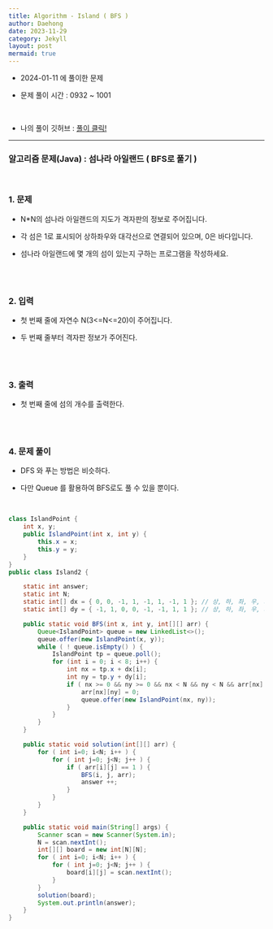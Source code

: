 ```yaml
---
title: Algorithm - Island ( BFS )
author: Daehong
date: 2023-11-29
category: Jekyll
layout: post
mermaid: true
---
```


- 2024-01-11 에 풀이한 문제

- 문제 풀이 시간 : 0932 ~ 1001

<br>

* 나의 풀이 깃허브 : 
[풀이 클릭!](https://github.com/JeonDaehong/study-java-algorithm/blob/main/dfs_bfs/Island2.java)

<hr>

### 알고리즘 문제(Java) : 섬나라 아일랜드 ( BFS로 풀기 )

<br>

### 1. 문제

 - N*N의 섬나라 아일랜드의 지도가 격자판의 정보로 주어집니다.
 
 - 각 섬은 1로 표시되어 상하좌우와 대각선으로 연결되어 있으며, 0은 바다입니다.
 
 - 섬나라 아일랜드에 몇 개의 섬이 있는지 구하는 프로그램을 작성하세요.
 
<br>
<br>

### 2. 입력

 - 첫 번째 줄에 자연수 N(3<=N<=20)이 주어집니다.
 
 - 두 번째 줄부터 격자판 정보가 주어진다.

<br>
<br>

### 3. 출력

 - 첫 번째 줄에 섬의 개수를 출력한다.
   


<br>
<br>

### 4. 문제 풀이

 -  DFS 와 푸는 방법은 비슷하다.

 - 다만 Queue 를 활용하여 BFS로도 풀 수 있을 뿐이다.
	
 <br>


```java
class IslandPoint {
    int x, y;
    public IslandPoint(int x, int y) {
        this.x = x;
        this.y = y;
    }
}
public class Island2 {

    static int answer;
    static int N;
    static int[] dx = { 0, 0, -1, 1, -1, 1, -1, 1 }; // 상, 하, 좌, 우, 좌상단, 우상단, 좌하단, 우하단
    static int[] dy = { -1, 1, 0, 0, -1, -1, 1, 1 }; // 상, 하, 좌, 우, 좌상단, 우상단, 좌하단, 우하단

    public static void BFS(int x, int y, int[][] arr) {
        Queue<IslandPoint> queue = new LinkedList<>();
        queue.offer(new IslandPoint(x, y));
        while ( ! queue.isEmpty() ) {
            IslandPoint tp = queue.poll();
            for (int i = 0; i < 8; i++) {
                int nx = tp.x + dx[i];
                int ny = tp.y + dy[i];
                if ( nx >= 0 && ny >= 0 && nx < N && ny < N && arr[nx][ny] == 1 ) {
                    arr[nx][ny] = 0;
                    queue.offer(new IslandPoint(nx, ny));
                }
            }
        }
    }

    public static void solution(int[][] arr) {
        for ( int i=0; i<N; i++ ) {
            for ( int j=0; j<N; j++ ) {
                if ( arr[i][j] == 1 ) {
                    BFS(i, j, arr);
                    answer ++;
                }
            }
        }
    }

    public static void main(String[] args) {
        Scanner scan = new Scanner(System.in);
        N = scan.nextInt();
        int[][] board = new int[N][N];
        for ( int i=0; i<N; i++ ) {
            for ( int j=0; j<N; j++ ) {
                board[i][j] = scan.nextInt();
            }
        }
        solution(board);
        System.out.println(answer);
    }
}
```

<br>
<br>
<br>
<br>
<br>